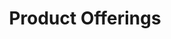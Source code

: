 ---
layout: page
title: Product Offerings
teaser: "Three core products"
permalink: "/product-offerings/"
---